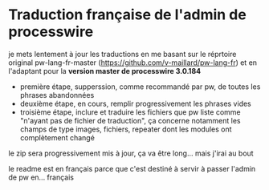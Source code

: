 # Traduction française de l'admin de processwire

je mets lentement à jour les traductions en me basant sur le réprtoire original pw-lang-fr-master (https://github.com/v-maillard/pw-lang-fr) et en l'adaptant pour la **version master de processwire 3.0.184**

* première étape, supperssion, comme recommandé par pw, de toutes les phrases abandonnées
* deuxième étape, en cours, remplir progressivement les phrases vides
* troisième étape, inclure et traduire les fichiers que pw liste comme "n'ayant pas de fichier de traduction", ça concerne notamment les champs de type images, fichiers, repeater dont les modules ont complètement changé

le zip sera progressivement mis à jour, ça va être long... mais j'irai au bout

le readme est en français parce que c'est destiné à servir à passer l'admin de pw en... français
